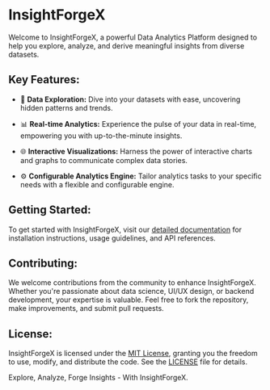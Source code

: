# InsightForgeX

Welcome to InsightForgeX, a powerful Data Analytics Platform designed to help you explore, analyze, and derive meaningful insights from diverse datasets.

## Key Features:

- 🚀 **Data Exploration:** Dive into your datasets with ease, uncovering hidden patterns and trends.
  
- 📊 **Real-time Analytics:** Experience the pulse of your data in real-time, empowering you with up-to-the-minute insights.

- 🌐 **Interactive Visualizations:** Harness the power of interactive charts and graphs to communicate complex data stories.

- ⚙️ **Configurable Analytics Engine:** Tailor analytics tasks to your specific needs with a flexible and configurable engine.

## Getting Started:

To get started with InsightForgeX, visit our [detailed documentation](#) for installation instructions, usage guidelines, and API references.

## Contributing:

We welcome contributions from the community to enhance InsightForgeX. Whether you're passionate about data science, UI/UX design, or backend development, your expertise is valuable. Feel free to fork the repository, make improvements, and submit pull requests.

## License:

InsightForgeX is licensed under the [MIT License](#), granting you the freedom to use, modify, and distribute the code. See the [LICENSE](LICENSE) file for details.

Explore, Analyze, Forge Insights - With InsightForgeX.
